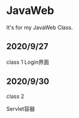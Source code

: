 # JavaWeb
It's for my JavaWeb Class.
## 2020/9/27
class 1 
Login界面

## 2020/9/30

class 2

Servlet容器